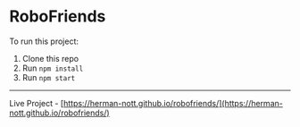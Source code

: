 # RoboFriends

To run this project:

1. Clone this repo
2. Run `npm install`
3. Run `npm start`

---

Live Project - [https://herman-nott.github.io/robofriends/](https://herman-nott.github.io/robofriends/)